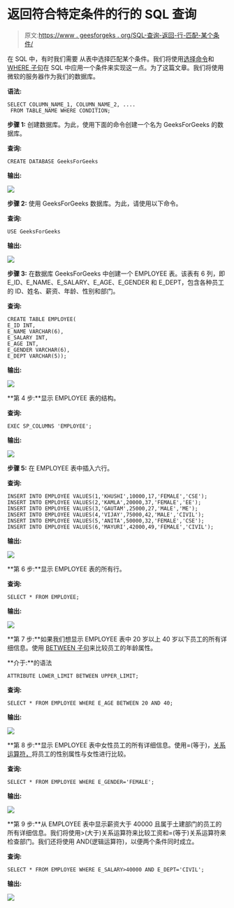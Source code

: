 # 返回符合特定条件的行的 SQL 查询

> 原文:[https://www . geesforgeks . org/SQL-查询-返回-行-匹配-某个条件/](https://www.geeksforgeeks.org/sql-query-to-return-rows-matching-a-certain-condition/)

在 SQL 中，有时我们需要 [](https://www.geeksforgeeks.org/sql-update-statement/) 从表中选择匹配某个条件。我们将使用[选择命令](https://www.geeksforgeeks.org/sql-select-query/)和 [WHERE 子句](https://www.geeksforgeeks.org/sql-where-clause/)在 SQL 中应用一个条件来实现这一点。为了这篇文章。我们将使用微软的服务器作为我们的数据库。

**语法:**

```
SELECT COLUMN_NAME_1, COLUMN_NAME_2, ....
 FROM TABLE_NAME WHERE CONDITION;
```

**步骤 1:** 创建数据库。为此，使用下面的命令创建一个名为 GeeksForGeeks 的数据库。

**查询:**

```
CREATE DATABASE GeeksForGeeks
```

**输出:**

![](img/35e6763d64a57600946af28da80394af.png)

**步骤 2:** 使用 GeeksForGeeks 数据库。为此，请使用以下命令。

**查询:**

```
USE GeeksForGeeks
```

**输出:**

![](img/bd44f0d21d117380343c53a4b44533b1.png)

**步骤 3:** 在数据库 GeeksForGeeks 中创建一个 EMPLOYEE 表。该表有 6 列，即 E_ID、E_NAME、E_SALARY、E_AGE、E_GENDER 和 E_DEPT，包含各种员工的 ID、姓名、薪资、年龄、性别和部门。

**查询:**

```
CREATE TABLE EMPLOYEE(
E_ID INT,
E_NAME VARCHAR(6),
E_SALARY INT,
E_AGE INT,
E_GENDER VARCHAR(6),
E_DEPT VARCHAR(5));
```

**输出:**

![](img/0c036f0311ffbc2985ad8ad40d9b3380.png)

**第 4 步:**显示 EMPLOYEE 表的结构。

**查询:**

```
EXEC SP_COLUMNS 'EMPLOYEE';
```

**输出:**

![](img/1c007ce09995ad42ab24129ec5959020.png)

**步骤 5:** 在 EMPLOYEE 表中插入六行。

**查询:**

```
INSERT INTO EMPLOYEE VALUES(1,'KHUSHI',10000,17,'FEMALE','CSE');
INSERT INTO EMPLOYEE VALUES(2,'KAMLA',20000,37,'FEMALE','EE');
INSERT INTO EMPLOYEE VALUES(3,'GAUTAM',25000,27,'MALE','ME');
INSERT INTO EMPLOYEE VALUES(4,'VIJAY',75000,42,'MALE','CIVIL');
INSERT INTO EMPLOYEE VALUES(5,'ANITA',50000,32,'FEMALE','CSE');
INSERT INTO EMPLOYEE VALUES(6,'MAYURI',42000,49,'FEMALE','CIVIL');
```

**输出:**

![](img/75acfbe698beece981f63da289891f81.png)

**第 6 步:**显示 EMPLOYEE 表的所有行。

**查询:**

```
SELECT * FROM EMPLOYEE;
```

**输出:**

![](img/27453d10486248e115ce035576104288.png)

**第 7 步:**如果我们想显示 EMPLOYEE 表中 20 岁以上 40 岁以下员工的所有详细信息。使用 [BETWEEN 子句](https://www.geeksforgeeks.org/sql-between-in-operator/)来比较员工的年龄属性。

**介于:**的语法

```
ATTRIBUTE LOWER_LIMIT BETWEEN UPPER_LIMIT;
```

**查询:**

```
SELECT * FROM EMPLOYEE WHERE E_AGE BETWEEN 20 AND 40;
```

**输出:**

![](img/5b0d342b030baa552591549dc34af619.png)

**第 8 步:**显示 EMPLOYEE 表中女性员工的所有详细信息。使用=(等于)，[关系运算符，](https://www.geeksforgeeks.org/sql-operators/)将员工的性别属性与女性进行比较。

**查询:**

```
SELECT * FROM EMPLOYEE WHERE E_GENDER='FEMALE';
```

**输出:**

![](img/e01d99c2ad7db5c41382234f5e571dd4.png)

**第 9 步:**从 EMPLOYEE 表中显示薪资大于 40000 且属于土建部门的员工的所有详细信息。我们将使用>(大于)关系运算符来比较工资和=(等于)关系运算符来检查部门。我们还将使用 AND(逻辑运算符)，以便两个条件同时成立。

**查询:**

```
SELECT * FROM EMPLOYEE WHERE E_SALARY>40000 AND E_DEPT='CIVIL';
```

**输出:**

![](img/6a36aff60003a42bb52de71dc6f31ddb.png)